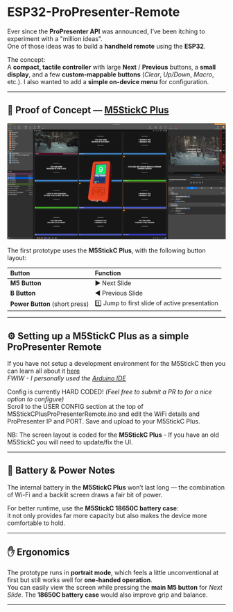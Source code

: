 # ESP32-ProPresenter-Remote

Ever since the **ProPresenter API** was announced, I’ve been itching to experiment with a "million ideas".  
One of those ideas was to build a **handheld remote** using the **ESP32**.  

The concept:  
A **compact, tactile controller** with large **Next** / **Previous** buttons, a **small display**, and a few **custom-mappable buttons** (*Clear*, *Up/Down*, *Macro*, etc.). I also wanted to add a **simple on-device menu** for configuration.

---

## 🧪 Proof of Concept — [M5StickC Plus](https://shop.m5stack.com/products/m5stickc-plus-esp32-pico-mini-iot-development-kit?srsltid=AfmBOooHba48_SrFj6H0c3zdABPBUifUaSECYs5Zb0maFQ8p4b6qMayU)

![M5StickC-ProPresenterRemote.png](M5StickC-ProPresenterRemote.png)

The first prototype uses the **M5StickC Plus**, with the following button layout:

| Button | Function |
|:--------|:----------|
| **M5 Button** | ▶️ Next Slide |
| **B Button** | ◀️ Previous Slide |
| **Power Button** (short press) | 1️⃣ Jump to first slide of active presentation |

---

## ⚙️ Setting up a **M5StickC Plus** as a simple ProPresenter Remote
   
If you have not setup a development environment for the M5StickC then you can learn all about it [here](https://github.com/Edinburgh-College-of-Art/m5stickc-plus-introduction?tab=readme-ov-file)   
_FWIW - I personally used the [Arduino IDE](https://github.com/Edinburgh-College-of-Art/m5stickc-plus-introduction/blob/main/examples/Getting-Started/ArduinoIDE_Setup/README.md)_  

Config is currently HARD CODED! _(Feel free to submit a PR to for a nice option to configure)_  
Scroll to the USER CONFIG section at the top of M5StickCPlusProPresenterRemote.ino and edit the WiFi details and ProPresenter IP and PORT. Save and upload to your M5StickC Plus.


NB: The screen layout is coded for the **M5StickC Plus** - If you have an old M5StickC you will need to update/fix the UI. 

---

## 🔋 Battery & Power Notes

The internal battery in the **M5StickC Plus** won’t last long — the combination of Wi-Fi and a backlit screen draws a fair bit of power.  

For better runtime, use the **M5StickC 18650C battery case**:  
it not only provides far more capacity but also makes the device more comfortable to hold.

---

## ✋ Ergonomics

The prototype runs in **portrait mode**, which feels a little unconventional at first but still works well for **one-handed operation**.  
You can easily view the screen while pressing the **main M5 button** for *Next Slide*. The **18650C battery case** would also improve grip and balance.

---






